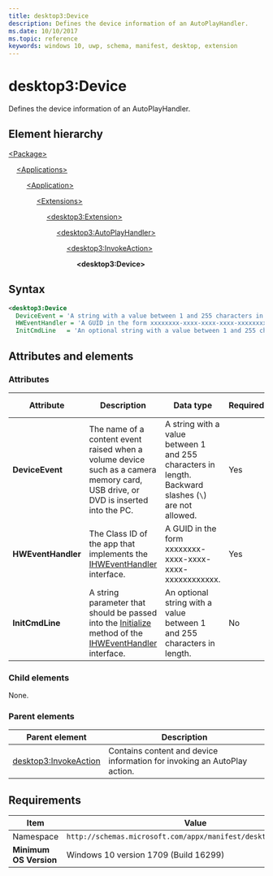 ```yaml
---
title: desktop3:Device
description: Defines the device information of an AutoPlayHandler.
ms.date: 10/10/2017
ms.topic: reference
keywords: windows 10, uwp, schema, manifest, desktop, extension 
---
```


# desktop3:Device

Defines the device information of an AutoPlayHandler.

## Element hierarchy

[\<Package\>](element-package.md)

&nbsp;&nbsp;&nbsp;&nbsp;[\<Applications\>](element-applications.md)

&nbsp;&nbsp;&nbsp;&nbsp; &nbsp;&nbsp;&nbsp;&nbsp;[\<Application\>](element-application.md)

&nbsp;&nbsp;&nbsp;&nbsp; &nbsp;&nbsp;&nbsp;&nbsp; &nbsp;&nbsp;&nbsp;&nbsp;[\<Extensions\>](element-1-extensions.md)

&nbsp;&nbsp;&nbsp;&nbsp; &nbsp;&nbsp;&nbsp;&nbsp; &nbsp;&nbsp;&nbsp;&nbsp; &nbsp;&nbsp;&nbsp;&nbsp;[\<desktop3:Extension\>](element-desktop3-extension.md)

&nbsp;&nbsp;&nbsp;&nbsp; &nbsp;&nbsp;&nbsp;&nbsp; &nbsp;&nbsp;&nbsp;&nbsp; &nbsp;&nbsp;&nbsp;&nbsp; &nbsp;&nbsp;&nbsp;&nbsp;[\<desktop3:AutoPlayHandler\>](element-desktop3-AutoPlayHandler.md)

&nbsp;&nbsp;&nbsp;&nbsp; &nbsp;&nbsp;&nbsp;&nbsp; &nbsp;&nbsp;&nbsp;&nbsp; &nbsp;&nbsp;&nbsp;&nbsp; &nbsp;&nbsp;&nbsp;&nbsp; &nbsp;&nbsp;&nbsp;&nbsp;[\<desktop3:InvokeAction\>](element-desktop3-invokeaction.md)

&nbsp;&nbsp;&nbsp;&nbsp; &nbsp;&nbsp;&nbsp;&nbsp; &nbsp;&nbsp;&nbsp;&nbsp; &nbsp;&nbsp;&nbsp;&nbsp; &nbsp;&nbsp;&nbsp;&nbsp; &nbsp;&nbsp;&nbsp;&nbsp; &nbsp;&nbsp;&nbsp;&nbsp;**\<desktop3:Device\>**

## Syntax

```xml
<desktop3:Device
  DeviceEvent = 'A string with a value between 1 and 255 characters in length. Backward slashes ("\") are not allowed.'
  HWEventHandler = 'A GUID in the form xxxxxxxx-xxxx-xxxx-xxxx-xxxxxxxxxxxx.'
  InitCmdLine   = 'An optional string with a value between 1 and 255 characters in length.' />
```

## Attributes and elements

### Attributes

| Attribute | Description | Data type | Required | Default value |
|-|-|-|-|-|
| **DeviceEvent** | The name of a content event raised when a volume device such as a camera memory card, USB drive, or DVD is inserted into the PC. | A string with a value between 1 and 255 characters in length. Backward slashes (`\`) are not allowed. | Yes |  |
| **HWEventHandler** | The Class ID of the app that implements the [IHWEventHandler](/windows/win32/api/shobjidl/nn-shobjidl-ihweventhandler) interface. | A GUID in the form xxxxxxxx-xxxx-xxxx-xxxx-xxxxxxxxxxxx. | Yes |  |
| **InitCmdLine** | A string parameter that should be passed into the [Initialize](/windows/win32/api/shobjidl/nf-shobjidl-ihweventhandler-initialize) method of the [IHWEventHandler](/windows/win32/api/shobjidl/nn-shobjidl-ihweventhandler) interface. | An optional string with a value between 1 and 255 characters in length. | No |  |

### Child elements

None.

### Parent elements

| Parent element | Description |
|-|-|
| [desktop3:InvokeAction](element-desktop3-invokeaction.md) | Contains content and device information for invoking an AutoPlay action. |

## Requirements

| Item  | Value  |
|--|--|
| Namespace | `http://schemas.microsoft.com/appx/manifest/desktop/windows10/3` |
| **Minimum OS Version** | Windows 10 version 1709 (Build 16299) |
